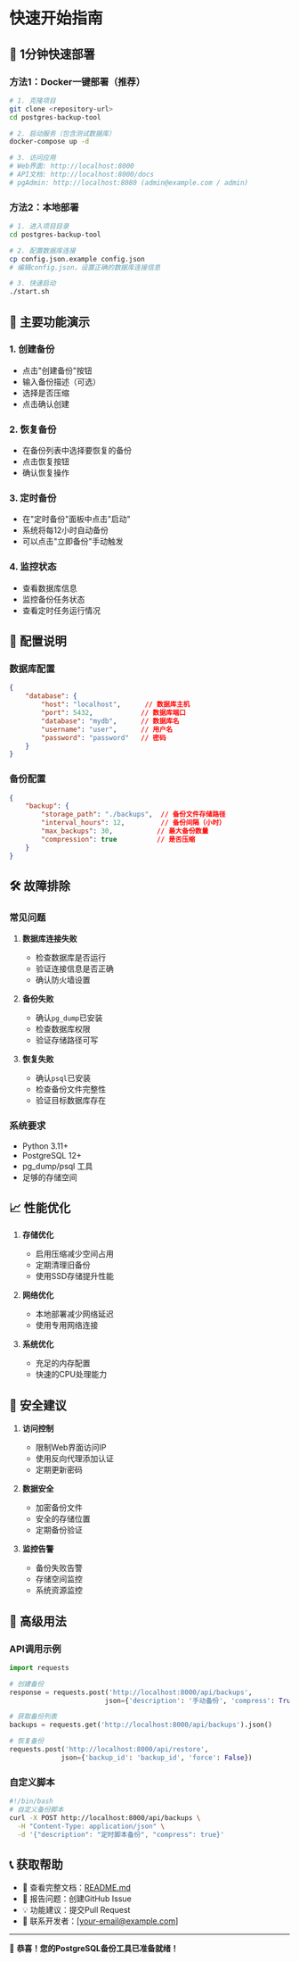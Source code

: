 # 快速开始指南

## 🚀 1分钟快速部署

### 方法1：Docker一键部署（推荐）

```bash
# 1. 克隆项目
git clone <repository-url>
cd postgres-backup-tool

# 2. 启动服务（包含测试数据库）
docker-compose up -d

# 3. 访问应用
# Web界面: http://localhost:8000
# API文档: http://localhost:8000/docs
# pgAdmin: http://localhost:8080 (admin@example.com / admin)
```

### 方法2：本地部署

```bash
# 1. 进入项目目录
cd postgres-backup-tool

# 2. 配置数据库连接
cp config.json.example config.json
# 编辑config.json，设置正确的数据库连接信息

# 3. 快速启动
./start.sh
```

## 🎯 主要功能演示

### 1. 创建备份
- 点击"创建备份"按钮
- 输入备份描述（可选）
- 选择是否压缩
- 点击确认创建

### 2. 恢复备份
- 在备份列表中选择要恢复的备份
- 点击恢复按钮
- 确认恢复操作

### 3. 定时备份
- 在"定时备份"面板中点击"启动"
- 系统将每12小时自动备份
- 可以点击"立即备份"手动触发

### 4. 监控状态
- 查看数据库信息
- 监控备份任务状态
- 查看定时任务运行情况

## 🔧 配置说明

### 数据库配置
```json
{
    "database": {
        "host": "localhost",      // 数据库主机
        "port": 5432,            // 数据库端口
        "database": "mydb",      // 数据库名
        "username": "user",      // 用户名
        "password": "password"   // 密码
    }
}
```

### 备份配置
```json
{
    "backup": {
        "storage_path": "./backups",  // 备份文件存储路径
        "interval_hours": 12,         // 备份间隔（小时）
        "max_backups": 30,           // 最大备份数量
        "compression": true          // 是否压缩
    }
}
```

## 🛠️ 故障排除

### 常见问题

1. **数据库连接失败**
   - 检查数据库是否运行
   - 验证连接信息是否正确
   - 确认防火墙设置

2. **备份失败**
   - 确认`pg_dump`已安装
   - 检查数据库权限
   - 验证存储路径可写

3. **恢复失败**
   - 确认`psql`已安装
   - 检查备份文件完整性
   - 验证目标数据库存在

### 系统要求

- Python 3.11+
- PostgreSQL 12+
- pg_dump/psql 工具
- 足够的存储空间

## 📈 性能优化

1. **存储优化**
   - 启用压缩减少空间占用
   - 定期清理旧备份
   - 使用SSD存储提升性能

2. **网络优化**
   - 本地部署减少网络延迟
   - 使用专用网络连接

3. **系统优化**
   - 充足的内存配置
   - 快速的CPU处理能力

## 🔐 安全建议

1. **访问控制**
   - 限制Web界面访问IP
   - 使用反向代理添加认证
   - 定期更新密码

2. **数据安全**
   - 加密备份文件
   - 安全的存储位置
   - 定期备份验证

3. **监控告警**
   - 备份失败告警
   - 存储空间监控
   - 系统资源监控

## 🌟 高级用法

### API调用示例

```python
import requests

# 创建备份
response = requests.post('http://localhost:8000/api/backups', 
                        json={'description': '手动备份', 'compress': True})

# 获取备份列表
backups = requests.get('http://localhost:8000/api/backups').json()

# 恢复备份
requests.post('http://localhost:8000/api/restore', 
             json={'backup_id': 'backup_id', 'force': False})
```

### 自定义脚本

```bash
#!/bin/bash
# 自定义备份脚本
curl -X POST http://localhost:8000/api/backups \
  -H "Content-Type: application/json" \
  -d '{"description": "定时脚本备份", "compress": true}'
```

## 📞 获取帮助

- 📖 查看完整文档：[README.md](README.md)
- 🐛 报告问题：创建GitHub Issue
- 💡 功能建议：提交Pull Request
- 📧 联系开发者：[your-email@example.com]

---

🎉 **恭喜！您的PostgreSQL备份工具已准备就绪！** 